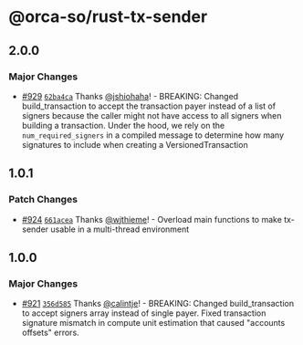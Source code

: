 # @orca-so/rust-tx-sender

## 2.0.0

### Major Changes

- [#929](https://github.com/orca-so/whirlpools/pull/929) [`62ba4ca`](https://github.com/orca-so/whirlpools/commit/62ba4ca4e1eba67898865b2c1ccc78af6e1f860a) Thanks [@jshiohaha](https://github.com/jshiohaha)! - BREAKING: Changed build_transaction to accept the transaction payer instead of a list of signers because the caller might not have access to all signers when building a transaction. Under the hood, we rely on the `num_required_signers` in a compiled message to determine how many signatures to include when creating a VersionedTransaction

## 1.0.1

### Patch Changes

- [#924](https://github.com/orca-so/whirlpools/pull/924) [`661acea`](https://github.com/orca-so/whirlpools/commit/661acea57e54627753d9904c05f2784882801eee) Thanks [@wjthieme](https://github.com/wjthieme)! - Overload main functions to make tx-sender usable in a multi-thread environment

## 1.0.0

### Major Changes

- [#921](https://github.com/orca-so/whirlpools/pull/921) [`356d585`](https://github.com/orca-so/whirlpools/commit/356d5858fa45e6a13dd6d2b9f032550357748ef8) Thanks [@calintje](https://github.com/calintje)! - BREAKING: Changed build_transaction to accept signers array instead of single payer. Fixed transaction signature mismatch in compute unit estimation that caused "accounts offsets" errors.
